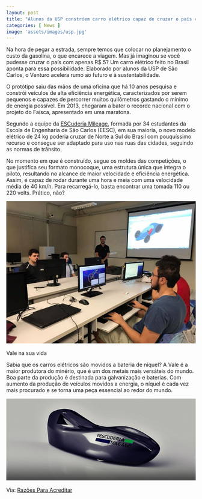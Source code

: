 ```yaml
---
layout: post
title: "Alunos da USP constróem carro elétrico capaz de cruzar o país com 5 reais"
categories: [ News ]
image: 'assets/images/usp.jpg'
---
```


Na hora de pegar a estrada, sempre temos que colocar no planejamento o custo da gasolina, o que encarece a viagem. Mas já imaginou se você pudesse cruzar o país com apenas R$ 5? Um carro elétrico feito no Brasil aponta para essa possibilidade. Elaborado por alunos da USP de São Carlos, o Venturo acelera rumo ao futuro e à sustentabilidade.

O protótipo saiu das mãos de uma oficina que há 10 anos pesquisa e constrói veículos de alta eficiência energética, caracterizados por serem pequenos e capazes de percorrer muitos quilômetros gastando o mínimo de energia possível. Em 2013, chegaram a bater o recorde nacional com o projeto do Faísca, apresentado em uma maratona.

Segundo a equipe da [ESCuderia Mileage](http://www3.eesc.usp.br/mileage/), formada por 34 estudantes da Escola de Engenharia de São Carlos (EESC), em sua maioria, o novo modelo elétrico de 24 kg poderia cruzar de Norte a Sul do Brasil com pouquíssimo recurso e consegue ser adaptado para uso nas ruas das cidades, seguindo as normas de trânsito.

<script async src="https://pagead2.googlesyndication.com/pagead/js/adsbygoogle.js"></script>
<!-- Informat -->
<ins class="adsbygoogle"
     style="display:block"
     data-ad-client="ca-pub-2838251107855362"
     data-ad-slot="2327980059"
     data-ad-format="auto"
     data-full-width-responsive="true"></ins>
<script>
(adsbygoogle = window.adsbygoogle || []).push({});
</script>

No momento em que é construído, segue os moldes das competições, o que justifica seu formato monocoque, uma estrutura única que integra o piloto, resultando no alcance de maior velocidade e eficiência energética. Assim, é capaz de rodar durante uma hora e meia com uma velocidade média de 40 km/h. Para recarregá-lo, basta encontrar uma tomada 110 ou 220 volts. Prático, não?

![Escuderia](/assets/images/usp2.jpg)

Vale na sua vida

Sabia que os carros elétricos são movidos a bateria de níquel? A Vale é a maior produtora do minério, que é um dos metais mais versáteis do mundo. Boa parte da produção é destinada para galvanização e baterias. Com aumento da produção de veículos movidos a energia, o níquel é cada vez mais procurado e se torna uma peça essencial ao redor do mundo.

![Escuderia](/assets/images/usp3.jpg)

Via: [Razões Para Acreditar](https://razoesparaacreditar.com/design/alunos-usp-carro-eletrico/)


<div id="46254-28"><script src="//ads.themoneytizer.com/s/gen.js?type=28"></script><script src="//ads.themoneytizer.com/s/requestform.js?siteId=46254&formatId=28"></script></div>
